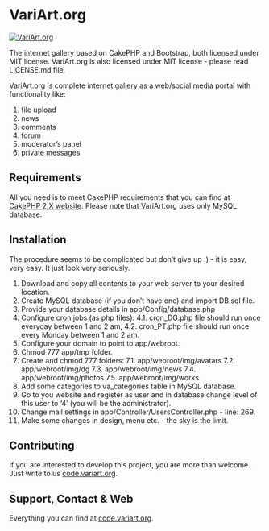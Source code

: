 VariArt.org
===========

[![VariArt.org](http://variart.org/img/logoVA_2.png)](http://variart.org)

The internet gallery based on CakePHP and Bootstrap, both licensed under MIT license.
VariArt.org is also licensed under MIT license - please read LICENSE.md file.

VariArt.org is complete internet gallery as a web/social media portal with functionality like:

1. file upload
2. news
3. comments
4. forum
5. moderator’s panel
6. private messages


Requirements
------------
All you need is to meet CakePHP requirements that you can find at [CakePHP 2.X website](http://book.cakephp.org/2.0/en/installation.html).
Please note that VariArt.org uses only MySQL database.


Installation
------------
The procedure seems to be complicated but don’t give up :) - it is easy, very easy. It just look very seriously.

1. Download and copy all contents to your web server to your desired location.
2. Create MySQL database (if you don’t have one) and import DB.sql file.
3. Provide your database details in app/Config/database.php
4. Configure cron jobs (as php files):
4.1. cron_DG.php file should run once everyday between 1 and 2 am,
4.2. cron_PT.php file should run once every Monday between 1 and 2 am.
5. Configure your domain to point to app/webroot.
6. Chmod 777 app/tmp folder.
7. Create and chmod 777 folders:
7.1. app/webroot/img/avatars
7.2. app/webroot/img/dg
7.3. app/webroot/img/news
7.4. app/webroot/img/photos
7.5. app/webroot/img/works
8. Add some categories to va_categories table in MySQL database.
9. Go to you website and register as user and in database change level of this user to ‘4’ (you will be the administrator).
10. Change mail settings in app/Controller/UsersController.php - line: 269.
11. Make some changes in design, menu etc. - the sky is the limit.


Contributing
------------
If you are interested to develop this project, you are more than welcome. Just write to us [code.variart.org](http://code.variart.org).


Support, Contact & Web
----------------------
Everything you can find at [code.variart.org](http://code.variart.org).